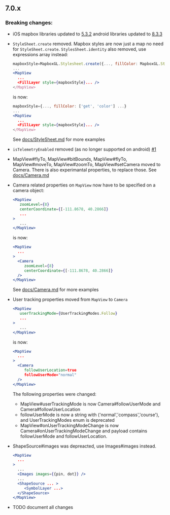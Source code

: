 ## 7.0.x

### Breaking changes:

* iOS mapbox libraries updated to [5.3.2](https://github.com/mapbox/mapbox-gl-native/releases/tag/ios-v5.3.2) android libraries updated to [8.3.3](https://github.com/mapbox/mapbox-gl-native/releases/tag/android-v8.3.3)
* `StyleSheet.create` removed.
Mapbox styles are now just a map no need for `StyleSheet.create`.
`StylesSheet.identity` also removed, use expressions array instead:
   ```jsx
   mapboxStyle=MapboxGL.Stylesheet.create({..., fillColor: MapboxGL.Stylesheet.identity('color') ...})
   ...
   <MapView
     ...
     <FillLayer style={mapboxStyle}... />
   </MapView>
   ```

   is now:
   ```jsx
   mapboxStyle={..., fillColor: ['get', 'color'] ...}
   ...
   <MapView
     ...
     <FillLayer style={mapboxStyle}... />
   </MapView>
   ```
  See [docs/StyleSheet.md](docs/StyleSheet.md) for more examples
* `isTelemetryEnabled` removed (as no longer supported on android) [#1](https://github.com/mfazekas/maps/pull/1)
* MapView#flyTo, MapView#bitBounds, MapView#flyTo, MapView#moveTo, MapView#zoomTo, MapView#setCamera moved to Camera. There is also experimantal properties, to replace those. See [docs/Camera.md](docs/Camera.md)
* Camera related properties on `MapView` now have to be specified on a camera object:
   ```jsx
   <MapView
      zoomLevel={8}
      centerCoordinate={[-111.8678, 40.2866]}
      ...
   >
      ...
   </MapView>
   ```

   is now:

   ```jsx
   <MapView
     ...
   >
     <Camera
        zoomLevel={8}
        centerCoordinate={[-111.8678, 40.2866]}
     />
   </MapView>
   ```
   See [docs/Camera.md](docs/Camera.md) for more examples
* User tracking properties moved from `MapView` to `Camera`
   ```jsx
   <MapView
      userTrackingMode={UserTrackingModes.Follow}
      ...
   >
      ...
   </MapView>
   ```

   is now:

   ```jsx
   <MapView
     ...
   >
     <Camera
        followUserLocation=true
        followUserMode="normal"
     />
   </MapView>
   ```
   The following properties were changed:
   * MapView#userTrackingMode is now Camera#followUserMode and Camera#followUserLocation
   * followUserMode is now a string with ('normal','compass','course'), and UserTrackingModes enum is deprecated
   * MapView#onUserTrackingModeChange is now Camera#onUserTrackingModeChange and payload contains followUserMode and followUserLocation.

* ShapeSource#images was depreacted, use Images#images instead.
   ```jsx
   <MapView
     ...
   >
     ...
     <Images images={{pin, dot}} />
     ...
     <ShapeSource ... >
        <SymbolLayer ...>
     </ShapeSource>
   </MapView>
   ```

* TODO document all changes
